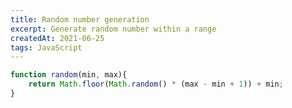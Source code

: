 ```yaml
---
title: Random number generation
excerpt: Generate random number within a range
createdAt: 2021-06-25
tags: JavaScript
---
```

```javascript
function random(min, max){  
	return Math.floor(Math.random() * (max - min + 1)) + min;	
}
```